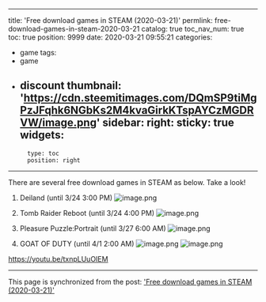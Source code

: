 
---
title: 'Free download games in STEAM (2020-03-21)'
permlink: free-download-games-in-steam-2020-03-21
catalog: true
toc_nav_num: true
toc: true
position: 9999
date: 2020-03-21 09:55:21
categories:
- game
tags:
- game
- discount
thumbnail: 'https://cdn.steemitimages.com/DQmSP9tiMgPzJFqhk6NGbKs2M4kvaGirkKTspAYCzMGDRVW/image.png'
sidebar:
    right:
        sticky: true
widgets:
    -
        type: toc
        position: right
---


There are several free download games in STEAM as below.
Take a look!

1. Deiland (until 3/24 3:00 PM) 
![image.png](https://cdn.steemitimages.com/DQmSP9tiMgPzJFqhk6NGbKs2M4kvaGirkKTspAYCzMGDRVW/image.png)

2. Tomb Raider Reboot (until 3/24 4:00 PM)
![image.png](https://cdn.steemitimages.com/DQmNv9bJeZx7YbxyHBVCRywEviUBJJMPaPy3woVxKFfP3DW/image.png)

3. Pleasure Puzzle:Portrait (until 3/27 6:00 AM)
![image.png](https://cdn.steemitimages.com/DQmSSVaVusddaGNn9yT5M617tC6yekeNp8dKq2V7ud726MW/image.png)

4. GOAT OF DUTY (until 4/1 2:00 AM)
![image.png](https://cdn.steemitimages.com/DQmbEZSq52pjetA7yqkQdHqoh77k8WzKpWqAv1Jyrf8HmGg/image.png)
![image.png](https://cdn.steemitimages.com/DQmVVmGc5dK5fi2vn2ayoFhxb8nMCnLW9vBD48BUc15LmMU/image.png)

https://youtu.be/txnpLUuOIEM

- - -

This page is synchronized from the post: ['Free download games in STEAM (2020-03-21)'](https://steemit.com/@coreabeforekorea/free-download-games-in-steam-2020-03-21)
